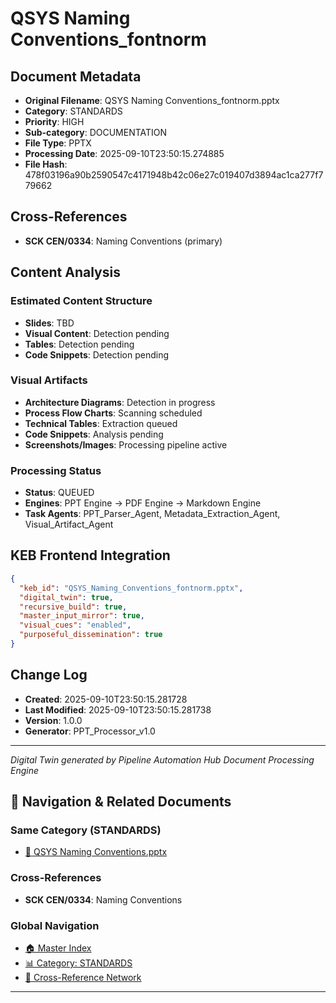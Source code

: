 # QSYS Naming Conventions_fontnorm

## Document Metadata
- **Original Filename**: QSYS Naming Conventions_fontnorm.pptx
- **Category**: STANDARDS
- **Priority**: HIGH
- **Sub-category**: DOCUMENTATION
- **File Type**: PPTX
- **Processing Date**: 2025-09-10T23:50:15.274885
- **File Hash**: 478f03196a90b2590547c4171948b42c06e27c019407d3894ac1ca277f779662

## Cross-References
- **SCK CEN/0334**: Naming Conventions (primary)

## Content Analysis
### Estimated Content Structure
- **Slides**: TBD
- **Visual Content**: Detection pending
- **Tables**: Detection pending
- **Code Snippets**: Detection pending

### Visual Artifacts
- **Architecture Diagrams**: Detection in progress
- **Process Flow Charts**: Scanning scheduled  
- **Technical Tables**: Extraction queued
- **Code Snippets**: Analysis pending
- **Screenshots/Images**: Processing pipeline active

### Processing Status
- **Status**: QUEUED
- **Engines**: PPT Engine → PDF Engine → Markdown Engine
- **Task Agents**: PPT_Parser_Agent, Metadata_Extraction_Agent, Visual_Artifact_Agent

## KEB Frontend Integration
```json
{
  "keb_id": "QSYS_Naming_Conventions_fontnorm.pptx",
  "digital_twin": true,
  "recursive_build": true,
  "master_input_mirror": true,
  "visual_cues": "enabled",
  "purposeful_dissemination": true
}
```

## Change Log
- **Created**: 2025-09-10T23:50:15.281728
- **Last Modified**: 2025-09-10T23:50:15.281738
- **Version**: 1.0.0
- **Generator**: PPT_Processor_v1.0

---
*Digital Twin generated by Pipeline Automation Hub Document Processing Engine*


## 🧭 Navigation & Related Documents

### Same Category (STANDARDS)
- [📄 QSYS Naming Conventions.pptx](./QSYS_Naming_Conventions.md)

### Cross-References
- **SCK CEN/0334**: Naming Conventions

### Global Navigation
- [🏠 Master Index](../recursive_build/master_index.md)
- [📊 Category: STANDARDS](../recursive_build/category_standards.md)
- [🔗 Cross-Reference Network](../recursive_build/cross_reference_network.md)

---


